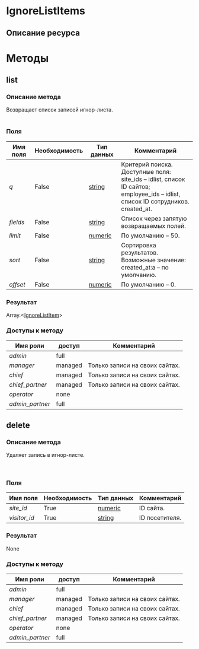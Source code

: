 
# IgnoreListItems

## Описание ресурса

# Методы

## list

### Описание метода
Возвращает список записей игнор-листа.<br/><br/>
### Поля

| Имя поля | Необходимость | Тип данных | Комментарий |
|---|---|---|---|
|*q*|False|[string](/types/string)|Критерий поиска.<br/>Доступные поля:<br/>site_ids – idlist, список ID сайтов;<br/>employee_ids – idlist, список ID сотрудников.<br/>created_at.<br/>|
|*fields*|False|[string](/types/string)|Список через запятую возвращаемых полей.<br/>|
|*limit*|False|[numeric](/types/numeric)|По умолчанию – 50.<br/>|
|*sort*|False|[string](/types/string)|Сортировка результатов.<br/>Возможные значение:<br/>created_at:a – по умолчанию.<br/>|
|*offset*|False|[numeric](/types/numeric)|По умолчанию – 0.<br/>|

### Результат
Array.<[IgnoreListItem](/types/IgnoreListItem)>
### Доступы к методу

| Имя роли | доступ | Комментарий |
|---|---|---|
|*admin*|full||
|*manager*|managed|Только записи на своих сайтах.|
|*chief*|managed|Только записи на своих сайтах.|
|*chief_partner*|managed|Только записи на своих сайтах.|
|*operator*|none||
|*admin_partner*|full||

## delete

### Описание метода
Удаляет запись в игнор-листе.<br/><br/><br/>
### Поля

| Имя поля | Необходимость | Тип данных | Комментарий |
|---|---|---|---|
|*site_id*|True|[numeric](/types/numeric)|ID сайта.<br/>|
|*visitor_id*|True|[string](/types/string)|ID посетителя.<br/>|

### Результат
None
### Доступы к методу

| Имя роли | доступ | Комментарий |
|---|---|---|
|*admin*|full||
|*manager*|managed|Только записи на своих сайтах.|
|*chief*|managed|Только записи на своих сайтах.|
|*chief_partner*|managed|Только записи на своих сайтах.|
|*operator*|none||
|*admin_partner*|full||
